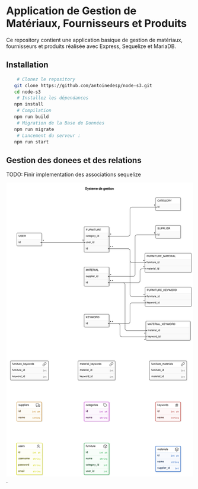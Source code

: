 # Application de Gestion de Matériaux, Fournisseurs et Produits

Ce repository contient une application basique de gestion de matériaux, fournisseurs et produits réalisée avec Express, Sequelize et MariaDB.

## Installation


```bash
    # Clonez le repository 
   git clone https://github.com/antoinedesp/node-s3.git
   cd node-s3
    # Installez les dépendances 
   npm install
    # Compilation 
   npm run build
    # Migration de la Base de Données 
   npm run migrate
    # Lancement du serveur :
   npm run start
```

## Gestion des donees et des relations

TODO: Finir implementation des associations sequelize

 ![alt text](/bdd.png).
